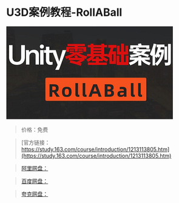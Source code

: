# U3D案例教程-RollABall

![img](../../../assets/study163/free/7fef9899370b44d5b3057e0c618ab170.jpg)

> 价格：免费

> [官方链接：https://study.163.com/course/introduction/1213113805.htm](https://study.163.com/course/introduction/1213113805.htm)

> [阿里网盘：]()

> [百度网盘：]()

> [夸克网盘：]()
